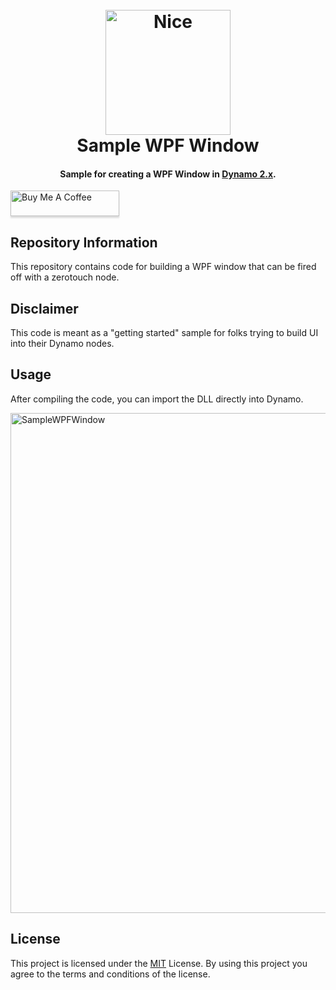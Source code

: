 <h1 align="center">
  <br>
  <img src="https://github.com/johnpierson/DynamoSampleWPFWindow/blob/master/resources/giphy.gif" alt="Nice" width="200">
  <br>
  Sample WPF Window
  <br>

</h1>
<h4 align="center">Sample for creating a WPF Window in <a href="http://dynamobim.org/" target="_blank">Dynamo 2.x</a>.</h4>

<a href="https://www.buymeacoffee.com/j0hnp" target="_blank"><img src="https://www.buymeacoffee.com/assets/img/custom_images/orange_img.png" alt="Buy Me A Coffee" style="height: 41px !important;width: 174px !important;box-shadow: 0px 3px 2px 0px rgba(190, 190, 190, 0.5) !important;-webkit-box-shadow: 0px 3px 2px 0px rgba(190, 190, 190, 0.5) !important;" ></a>

## Repository Information
This repository contains code for building a WPF window that can be fired off with a zerotouch node.

## Disclaimer
This code is meant as a "getting started" sample for folks trying to build UI into their Dynamo nodes.

## Usage
After compiling the code, you can import the DLL directly into Dynamo.

<img src="https://github.com/johnpierson/DynamoSampleWPFWindow/blob/master/resources/usage.gif" alt="SampleWPFWindow" width="800">

## License
This project is licensed under the [MIT](https://github.com/johnpierson/DynamoSampleWPFWindow/blob/master/LICENSE) License. By using this project you agree to the terms and conditions of the license.
